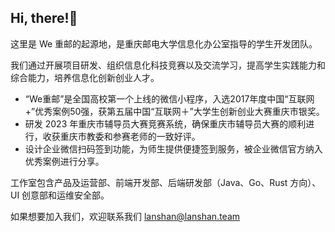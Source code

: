## Hi, there!👋

这里是 We 重邮的起源地，是重庆邮电大学信息化办公室指导的学生开发团队。

我们通过开展项目研发、组织信息化科技竞赛以及交流学习，提高学生实践能力和综合能力，培养信息化创新创业人才。

- “We重邮”是全国高校第一个上线的微信小程序，入选2017年度中国“互联网+”优秀案例50强，获第五届中国“互联网＋”大学生创新创业大赛重庆市银奖。
- 研发 2023 年重庆市辅导员大赛竞赛系统，确保重庆市辅导员大赛的顺利进行，收获重庆市教委和参赛老师的一致好评。
- 设计企业微信扫码签到功能，为师生提供便捷签到服务，被企业微信官方纳入优秀案例进行分享。

工作室包含产品及运营部、前端开发部、后端研发部（Java、Go、Rust 方向）、UI 创意部和运维安全部。

如果想要加入我们，欢迎联系我们 lanshan@lanshan.team
